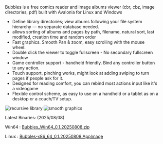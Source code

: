 Bubbles is a free comics reader and image albums viewer (cbr, cbz, image directories, pdf) built with Avalonia for Linux and Windows

- Define library directories; view albums following your file system hierarchy — no separate database needed.
- allows sorting of albums and pages by path, filename, natural sort, last modified, creation time and random order
- Fast graphics. Smooth Pan & zoom, easy scrolling with the mouse wheel.
- Double click the viewer to toggle fullscreen - No secondary fullscreen window
- Game controller support - handheld friendly. Bind any controller button to any action.
- Touch support, pinching works, might look at adding swiping to turn pages if people ask for it.
- Designed for reading comfort, you can rebind most actions input like it's a videogame
- Flexible control scheme, as easy to use on a handheld or a tablet as on a desktop or a couch/TV setup.


![recursive library](https://github.com/philvanzu/Bubbles/releases/download/Win64/bubbles_recursive.png)
![smooth graphics](https://github.com/philvanzu/Bubbles/releases/download/Win64/bubbles_SmoothGraphics.gif)

Latest Binaries: (2025/08/08)

Win64 : [Bubbles_Win64_0.1.20250808.zip](https://github.com/philvanzu/Bubbles/releases/download/v0.1.2025-08-08/Bubbles_Win64_0.1.20250808.zip)

Linux : [Bubbles-x86_64_0.1.20250808.AppImage](https://github.com/philvanzu/Bubbles/releases/download/v0.1.2025-08-08/Bubbles-x86_64_20250808.AppImage)

